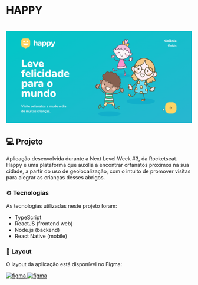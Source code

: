 # HAPPY

<h1 align="center">
    <img src="./assets/happy-web.gif">
</h1>

## 💻 Projeto
Aplicação desenvolvida durante a Next Level Week #3, da Rocketseat. Happy é uma plataforma que auxilia a encontrar orfanatos próximos na sua cidade, a partir do uso de geolocalização, com o intuito de promover visitas para alegrar as crianças desses abrigos.


### ⚙️ Tecnologias

As tecnologias utilizadas neste projeto foram:

- TypeScript
- ReactJS (frontend web)
- Node.js (backend)
- React Native (mobile)


### 🎨 Layout

O layout da aplicação está disponível no Figma:

<a href="https://www.figma.com/file/fqSVRn4tN3qeMVJvLXPOYm/Happy-Web-(Copy)?node-id=0%3A1">
  <img alt="figma" src="https://img.shields.io/badge/Acessar%20Layout%20Web%20-Figma-%2304D361">
</a>

<a href="https://www.figma.com/file/sXf9GpF6AzQyLZW650RBBR/Happy-Mobile-Copy?node-id=0%3A1">
  <img alt="figma" src="https://img.shields.io/badge/Acessar%20Layout%20Mobile%20-Figma-%2304D361">
</a>
